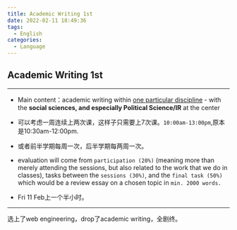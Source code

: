 ```yaml
---
title: Academic Writing 1st
date: 2022-02-11 18:49:36
tags:
  - English
categories:
  - Language
---
```


## Academic Writing 1st

------

-   Main content：academic writing within <u>one particular discipline</u> - with the **social sciences, and especially Political Science/IR** at the center

-   可以考虑一周连续上两次课，这样子只需要上7次课。`10:00am-13:00pm`,原本是10:30am-12:00pm.
-   或者前半学期每周一次，后半学期每两周一次。
-   evaluation will come from `participation (20%)` (meaning more than merely attending the sessions, but also related to the work that we do in classes), tasks between the `sessions (30%)`, and the `final task (50%)` which would be a review essay on a chosen topic in `min. 2000 words.`
-   Fri 11 Feb上一个半小时。

------

选上了web engineering，drop了academic writing，全剧终。